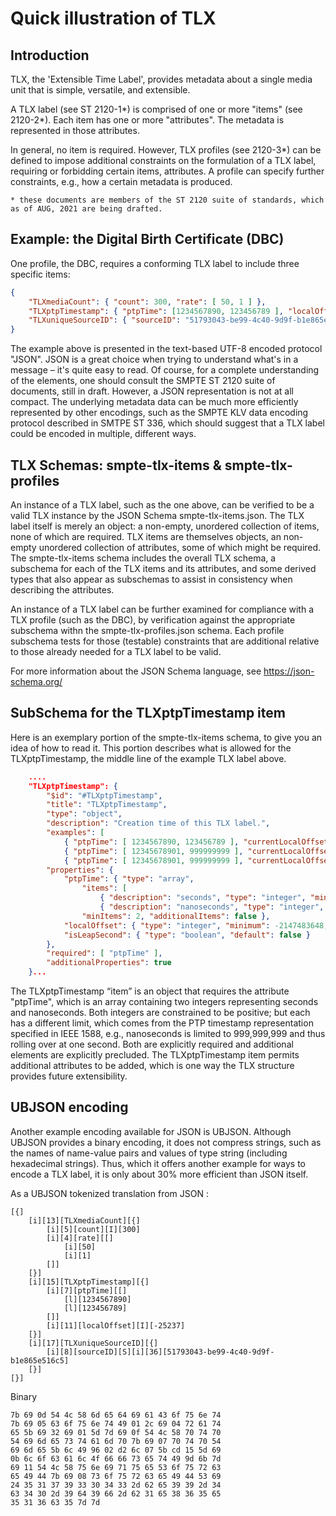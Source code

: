 # Quick illustration of TLX

## Introduction

TLX, the 'Extensible Time Label', provides metadata about a single media unit that is simple, versatile, and extensible.

A TLX label (see ST 2120-1*) is comprised of one or more "items" (see 2120-2*).  Each item has one or more "attributes".  The metadata is represented in those attributes.

In general, no item is required.  However, TLX profiles (see 2120-3*) can be defined to impose additional constraints on the formulation of a TLX label, requiring or forbidding certain items, attributes.  A profile can specify further constraints, e.g., how a certain metadata is produced.

    * these documents are members of the ST 2120 suite of standards, which as of AUG, 2021 are being drafted.

## Example: the Digital Birth Certificate (DBC)

One profile, the DBC, requires a conforming TLX label to include three specific items:

```JSON
{
    "TLXmediaCount": { "count": 300, "rate": [ 50, 1 ] },
    "TLXptpTimestamp": { "ptpTime": [1234567890, 123456789 ], "localOffset": -25237 },
    "TLXuniqueSourceID": { "sourceID": "51793043-be99-4c40-9d9f-b1e865e516c5" }
}
```

The example above is presented in the text-based UTF-8 encoded protocol "JSON".  JSON is a great choice when trying to understand what's in a message – it's quite easy to read.  Of course, for a complete understanding of the elements, one should consult the SMPTE ST 2120 suite of documents, still in draft.  However, a JSON representation is not at all compact.  The underlying metadata data can be much more efficiently represented by other encodings, such as the SMPTE KLV data encoding protocol described in SMTPE ST 336, which should suggest that a TLX label could be encoded in multiple, different ways.

## TLX Schemas: smpte-tlx-items & smpte-tlx-profiles

An instance of a TLX label, such as the one above, can be verified to be a valid TLX instance by the JSON Schema smpte-tlx-items.json.  The TLX label itself is merely an object: a non-empty, unordered collection of items, none of which are required.  TLX items are themselves objects, an non-empty unordered collection of attributes, some of which might be required.  The smpte-tlx-items schema includes the overall TLX schema, a subschema for each of the TLX items and its attributes, and some derived types that also appear as subschemas to assist in consistency when describing the attributes.

An instance of a TLX label can be further examined for compliance with a TLX profile (such as the DBC), by verification against the appropriate subschema withn the smpte-tlx-profiles.json schema.  Each profile subschema tests for those (testable) constraints that are additional relative to those already needed for a TLX label to be valid.

For more information about the JSON Schema language, see https://json-schema.org/

## SubSchema for the TLXptpTimestamp item

Here is an exemplary portion of the smpte-tlx-items schema, to give you an idea of how to read it.  This portion describes what is allowed for the TLXptpTimestamp, the middle line of the example TLX label above.

```JSON
    ....
    "TLXptpTimestamp": {
        "$id": "#TLXptpTimestamp",
        "title": "TLXptpTimestamp",
        "type": "object",
        "description": "Creation time of this TLX label.",
        "examples": [
            { "ptpTime": [ 1234567890, 123456789 ], "currentLocalOffset": -25237, "isLeapSecond": false },
            { "ptpTime": [ 12345678901, 999999999 ], "currentLocalOffset": -25237},
            { "ptpTime": [ 12345678901, 999999999 ], "currentLocalOffset": -25237, "foo": "bar" } ],
        "properties": {
            "ptpTime": { "type": "array",
                "items": [
                    { "description": "seconds", "type": "integer", "minimum": 0, "exclusiveMaximum": 281474976710656 },
                    { "description": "nanoseconds", "type": "integer", "minimum": 0, "exclusiveMaximum": 1000000000 } ],
                "minItems": 2, "additionalItems": false },
            "localOffset": { "type": "integer", "minimum": -2147483648, "exclusiveMaximum": 2147483648 },
            "isLeapSecond": { "type": "boolean", "default": false }
        },
        "required": [ "ptpTime" ],
        "additionalProperties": true
    }...
```

The TLXptpTimestamp “item” is an object that requires the attribute "ptpTime", which is an array containing two integers representing seconds and nanoseconds.  Both integers are constrained to be positive; but each has a different limit, which comes from the PTP timestamp representation specified in IEEE 1588, e.g., nanoseconds is limited to 999,999,999 and thus rolling over at one second.  Both are explicitly required and additional elements are explicitly precluded.  The TLXptpTimestamp item permits additional attributes to be added, which is one way the TLX structure provides future extensibility.

## UBJSON encoding

Another example encoding available for JSON is UBJSON.  Although UBJSON provides a binary encoding, it does not compress strings, such as the names of name-value pairs and values of type string (including hexadecimal strings).  Thus, which it offers another example for ways to encode a TLX label, it is only about 30% more efficient than JSON itself.

As a UBJSON tokenized translation from JSON :

```UJBJSON
[{]
    [i][13][TLXmediaCount][{]
        [i][5][count][I][300]
        [i][4][rate][[]
            [i][50]
            [i][1]
        []]
    [}]
    [i][15][TLXptpTimestamp][{]
        [i][7][ptpTime][[]
            [l][1234567890]
            [l][123456789]
        []]
        [i][11][localOffset][I][-25237]
    [}]
    [i][17][TLXuniqueSourceID][{]
        [i][8][sourceID][S][i][36][51793043-be99-4c40-9d9f-b1e865e516c5]
    [}]
[}]
```

Binary

```
7b 69 0d 54 4c 58 6d 65 64 69 61 43 6f 75 6e 74
7b 69 05 63 6f 75 6e 74 49 01 2c 69 04 72 61 74
65 5b 69 32 69 01 5d 7d 69 0f 54 4c 58 70 74 70
54 69 6d 65 73 74 61 6d 70 7b 69 07 70 74 70 54
69 6d 65 5b 6c 49 96 02 d2 6c 07 5b cd 15 5d 69
0b 6c 6f 63 61 6c 4f 66 66 73 65 74 49 9d 6b 7d
69 11 54 4c 58 75 6e 69 71 75 65 53 6f 75 72 63
65 49 44 7b 69 08 73 6f 75 72 63 65 49 44 53 69
24 35 31 37 39 33 30 34 33 2d 62 65 39 39 2d 34
63 34 30 2d 39 64 39 66 2d 62 31 65 38 36 35 65
35 31 36 63 35 7d 7d
```

